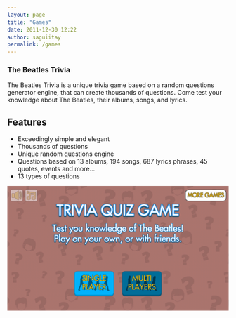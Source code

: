 ```yaml
---
layout: page
title: "Games"
date: 2011-12-30 12:22
author: saguiitay
permalink: /games
---
```


### The Beatles Trivia

The Beatles Trivia is a unique trivia game based on a random questions generator engine, that can create thousands of questions. Come test your knowledge about The Beatles, their albums, songs, and lyrics.

## Features

  - Exceedingly simple and elegant
  - Thousands of questions
  - Unique random questions engine
  - Questions based on 13 albums, 194 songs, 687 lyrics phrases, 45 quotes, events and more…
  - 13 types of questions

[![alt text][2]][1]

  [1]: ./images/the-beatles-trivia-unity/Small_Screenshot_20160912-211315.png
  [2]: ./images/the-beatles-trivia-unity/Screenshot_20160912-211315.png

